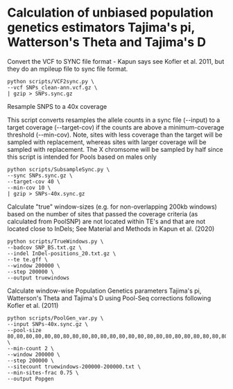 # Calculation of unbiased population genetics estimators Tajima's pi, Watterson's Theta and Tajima's D

Convert the VCF to SYNC file format - Kapun says see Kofler et al. 2011, but they do an mpileup file to sync file format. 

```
python scripts/VCF2sync.py \
--vcf SNPs_clean-ann.vcf.gz \
| gzip > SNPs.sync.gz
```

Resample SNPS to a 40x coverage

This script converts resamples the allele counts in a sync file (--input) to a target coverage (--target-cov) if the counts are above a minimum-coverage threshold (--min-cov).
Note, sites with less coverage than the target will be sampled with replacement, whereas sites with larger coverage will be sampled with replacement.
The X chromsome will be sampled by half since this script is intended for Pools based on males only



```
python scripts/SubsampleSync.py \
--sync SNPs.sync.gz \
--target-cov 40 \
--min-cov 10 \
| gzip > SNPs-40x.sync.gz
```


Calculate "true" window-sizes (e.g. for non-overlapping 200kb windows) based on the number of sites that passed the coverage criteria (as calculated from PoolSNP) are not located within TE's and that are not located close to InDels; See Material and Methods in Kapun et al. (2020)
```
python scripts/TrueWindows.py \
--badcov SNP_BS.txt.gz \
--indel InDel-positions_20.txt.gz \
--te te.gff \
--window 200000 \
--step 200000 \
--output truewindows
```

Calculate window-wise Population Genetics parameters Tajima's pi, Watterson's Theta and Tajima's D using Pool-Seq corrections following Kofler et al. (2011)
```
python scripts/PoolGen_var.py \
--input SNPs-40x.sync.gz \
--pool-size 80,80,80,80,80,80,80,80,80,80,80,80,80,80,80,80,80,80,80,80,80,80,80,80,80,80,80,80,80,80,80,80,80,80,80,66,80,80,80,80,80,80,80,80,70,80,80,80 \
--min-count 2 \
--window 200000 \
--step 200000 \
--sitecount truewindows-200000-200000.txt \
--min-sites-frac 0.75 \
--output Popgen
```
